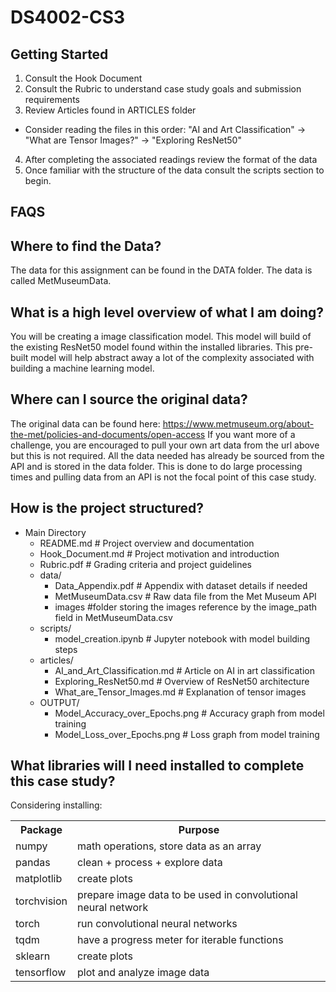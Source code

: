 # DS4002-CS3

## Getting Started
1. Consult the Hook Document
2. Consult the Rubric to understand case study goals and submission requirements
3. Review Articles found in ARTICLES folder
- Consider reading the files in this order: "AI and Art Classification" -> "What are Tensor Images?" -> "Exploring ResNet50" 
4. After completing the associated readings review the format of the data
5. Once familiar with the structure of the data consult the scripts section to begin. 

## FAQS

## Where to find the Data?
The data for this assignment can be found in the DATA folder. The data is called MetMuseumData.

## What is a high level overview of what I am doing?
You will be creating a image classification model. This model will build of the existing ResNet50 model found within the installed libraries. This pre-built model will help abstract away a lot of the complexity associated with building a machine learning model. 

## Where can I source the original data?
The original data can be found here: https://www.metmuseum.org/about-the-met/policies-and-documents/open-access
If you want more of a challenge, you are encouraged to pull your own art data from the url above but this is not required. All the data needed has already be sourced from the API and is stored in the data folder. This is done to do large processing times and pulling data from an API is not the focal point of this case study.

## How is the project structured?
- Main Directory
  - README.md  # Project overview and documentation
  - Hook_Document.md  # Project motivation and introduction
  - Rubric.pdf  # Grading criteria and project guidelines
  - data/
    - Data_Appendix.pdf  # Appendix with dataset details if needed 
    - MetMuseumData.csv  # Raw data file from the Met Museum API
    - images #folder storing the images reference by the image_path field in MetMuseumData.csv
  - scripts/
    - model_creation.ipynb  # Jupyter notebook with model building steps
  - articles/
    - AI_and_Art_Classification.md  # Article on AI in art classification
    - Exploring_ResNet50.md  # Overview of ResNet50 architecture
    - What_are_Tensor_Images.md  # Explanation of tensor images
  - OUTPUT/
    - Model_Accuracy_over_Epochs.png  # Accuracy graph from model training
    - Model_Loss_over_Epochs.png  # Loss graph from model training


## What libraries will I need installed to complete this case study?
Considering installing:
 <table>
  <tr>
    <th>Package</th>
    <th>Purpose</th>
  </tr>
  <tr>
    <td>numpy</td>
    <td>math operations, store data as an array</td>
  </tr>
  <tr>
    <td>pandas</td>
    <td>clean + process + explore data</td>
  </tr>
   <tr>
    <td>matplotlib</td>
    <td>create plots</td>
  </tr>
  <tr>
    <td>torchvision</td>
    <td>prepare image data to be used in convolutional neural network</td>
  </tr>
  <tr>
    <td>torch</td>
    <td>run convolutional neural networks</td>
  </tr>
  <tr>
    <td>tqdm</td>
    <td>have a progress meter for iterable functions</td>
  </tr>
  <tr>
    <td>sklearn</td>
    <td>create plots</td>
  </tr>
  <tr>
    <td>tensorflow</td>
    <td>plot and analyze image data</td>
  </tr>
</table> 